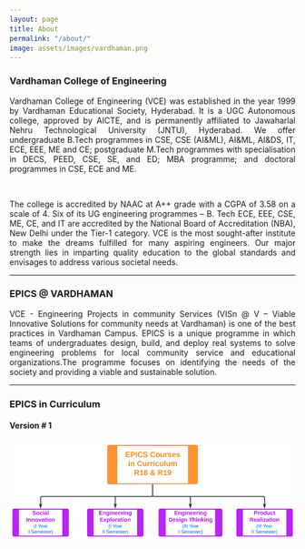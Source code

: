 ```yaml
---
layout: page
title: About
permalink: "/about/"
image: assets/images/vardhaman.png
---
```


### Vardhaman College of Engineering
<p align="justify">Vardhaman College of Engineering (VCE) was established in the year 1999 by Vardhaman Educational Society, Hyderabad. It is a UGC Autonomous college, approved by AICTE, and is permanently affiliated to Jawaharlal Nehru Technological University (JNTU), Hyderabad. We offer undergraduate B.Tech programmes in CSE, CSE (AI&ML), AI&ML, AI&DS, IT, ECE, EEE, ME and CE; postgraduate M.Tech programmes with specialisation in DECS, PEED, CSE, SE, and ED; MBA programme; and doctoral programmes in CSE, ECE and ME.</p>
&nbsp;
<p align="justify">The college is accredited by NAAC at A++ grade with a CGPA of 3.58 on a scale of 4. Six of its UG engineering programmes – B. Tech ECE, EEE, CSE, ME, CE, and IT are accredited by the National Board of Accreditation (NBA), New Delhi under the Tier-1 category. VCE is the most sought-after institute to make the dreams fulfilled for many aspiring engineers. Our major strength lies in imparting quality education to the global standards and envisages to address various societal needs.</p>

---

### EPICS @ VARDHAMAN
<p align="justify">VCE - Engineering Projects in community Services (VISn @ V – Viable Innovative Solutions for community needs at Vardhaman) is one of the best practices in Vardhaman Campus. EPICS is a unique programme in which teams of undergraduates design, build, and deploy real systems to solve engineering problems for local community service and educational organizations.The programme focuses on identifying the needs of the society and providing a viable and sustainable solution.</p>

---

### EPICS in Curriculum
#### Version # 1
![EPICS in Curriculum: Version #1](assets/images/epics-curriculum-v1.png "EPICS in Curriculum: Version #1")
